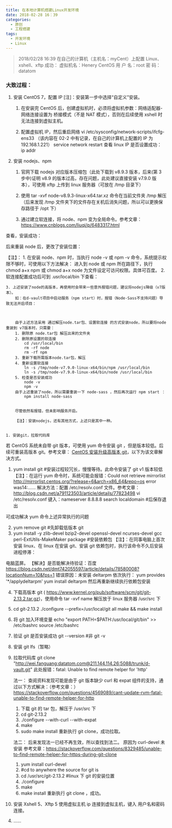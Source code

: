 ```yaml
---
title: 在本地计算机搭建Linux开发环境
date: 2018-02-28 16：39
categories:
  - 原创
  - 工程搭建
tags:
  - 开发环境
  - Linux
---
```


> 2018/02/28 16:39 在自己的计算机（主机名：myCent）上配置 Linux、xshell、xftp 成功：
> 虚拟机名：Henery CentOS
> 用 户 名：root
> 密 码：datatom

### 大致过程：

1. 安装 CentOS 7，配置 IP
   [注]：安装第一步中选择“自定义”安装。

   1. 在安装完 CentOS 后，创建虚拟机时，必须将虚拟机参数：网络适配器-网络连接设置为 桥接模式（不是 NAT 模式），否则在后续使用 xshell 时无法连接到虚拟主机。

   2. 配置虚拟机 IP，然后重启网络
      vi /etc/sysconfig/network-scripts/ifcfg-ens33
      （该内容在 02-2 中有记录，在自己的计算机上配置的 IP 为 192.168.1.221）
      service network restart
      查看 linux IP 是否设置成功：
      ip addr

2. 安装 nodejs、npm

   1. 官网下载 nodejs 对应版本压缩包（此处下载到 v8.9.3 版本，后来(第 3 步中)证明 v8.9 的版本过高，存在问题，此处建议直接安装 v7.9.0 版本），可使用 xftp 上传到 linux 服务器（可放在
      /tmp 目录下）

   1. 使用 tar -xvf node-v8.9.3-linux-x64.tar.xz 命令在当前文件夹 /tmp 解压（后来发现 /tmp 文件夹下的文件存在关机后消失问题，所以可以更换保存路径于 /opt 下）

   1. 通过建立软连接，将 node、npm 变为全局命令。参考文章：https://www.cnblogs.com/liuqi/p/6483317.html

查看，安装成功：

后来重装 node 后，更改了安装位置：

【注】： 1. 在安装 node、npm 时，当执行 node -v 或 npm -v 命令，系统提示权限不够时，可使用以下方法解决：
进入到 node 或 npm 所在路径下，执行 chmod a+x npm 或 chmod a+x node 为文件设定可访问权限。具体可百度。 2. 软连接配置成功后可到 .usr/local/bin 下查看：

    3. 上述安装了node的高版本，再使用时会带来一些意外报错问题，建议将nodejs降级（v7版本）。
        如：在d-vault项目中启动服务（npm start）时，报错（Node-Sass不支持问题）导致无法开启项目：



        由于上述方法采用 通过解压node.tar包、设置软连接 的方式安装node，所以要将node重装到 v7版本时，只需要：
        1. 删除原 node.tar包 解压出来的文件夹
        2. 删除原设置的软连接
            cd /usr/local/bin
            rm -rf node
            rm -rf npm
        3. 重新下载所需版本node.tar包，解压
        4. 重新设置软连接
            ln -s /tmp/node-v7.9.0-linux-x64/bin/npm /usr/local/bin
            ln -s /tmp/node-v7.9.0-linux-x64/bin/node /usr/local/bin
        5. 检查是否安装成功
            node -v
            npm -v
        由于上述重装了node，所以需要重装一下 node-sass ，然后再次运行 npm start ：
            npm install node-sass


        尽管依然有报错，但未影响服务开启。

        【注】：安装nodejs，还有其他方式，上述只是其中一种。


    1. 安装git，拉取代码库

若 CentOS 系统未自带 git 版本，可使用 yum 命令安装 git ，但是版本较低。后续可重装高版本 git。参考文章：
[CentOS 安装升级高版本 git](http://blog.csdn.net/lianxiaopang/article/details/78501569)，以下为该文章解决方式。

1. yum install git #安装过程较冗长，慢慢等待。此命令安装了 git v1 版本较低
   【注】：在运行 yum 命令时，系统可能会报错：Could not retrieve mirrorlist http://mirrorlist.centos.org/?release=6&arch=x86_64&repo=os error was14:......
   解决方法：配置 /etc/resolv.conf 文件。参考文章：http://blog.csdn.net/a791123503/article/details/77823498
   vi /etc/resolv.conf
   键入：nameserver 8.8.8.8
   search localdomain #后保存退出

可成功解决 yum 命令上述异常执行的问题

2. yum remove git #先卸载低版本 git
3. yum install -y zlib-devel bzip2-devel openssl-devel ncurses-devel gcc perl-ExtUtils-MakeMaker package #安装依赖包
   【注】：在同事电脑上首次安装 linux、在 linux 在安装 git、安装 git 依赖包时，执行该命令不久后安装进程停滞：

电脑蓝屏。
【解决】是否能解决待验证：百度 https://blog.csdn.net/dmt742055597/article/details/78580008?locationNum=10&fps=1
错误原因：未安装 deltarpm
依次执行：
yum provides '\*/applydeltarpm'
yum install deltarpm
然后再重新继续执行依赖包安装

4. 下载高版本 git ( https://www.kernel.org/pub/software/scm/git/git-2.13.2.tar.gz)，使用命令 tar -xvf name 解压放于 linux 服务器 /usr/src 下
5. cd git-2.13.2
   ./configure --prefix=/usr/local/git all
   make && make install
6. 将 git 加入环境变量
   echo "export PATH=\$PATH:/usr/local/git/bin" >> /etc/bashrc
   source /etc/bashrc
7. 验证 git 是否安装成功
   git --version #非 git -v

8. 安装 git lfs（暂略）
9. 拉取代码库
   git clone "http://wei.fanguang:datatom.com@211.144.114.26:5088/trunk/d-vault.git"
   此处报错：fatal: Unable to find remote helper for 'http'

   法一：
   查阅资料发现可能是由于 git 版本缺少 curl 和 expat 组件的支持，通过以下方式解决：（参考文章：）  
   https://stackoverflow.com/questions/4569089/cant-update-rvm-fatal-unable-to-find-remote-helper-for-http

   1. 下载 git 的 tar 包，解压于 /usr/src 下
   2. cd git-2.13.2
   3. ./configure --with-curl --with-expat
   4. make
   5. sudo make install
      重新执行 git clone，成功拉取。

   法二：
   后来发现法一已经不再生效，所以查找到法二。
   原因为 curl-devel 未安装
   参考文章：https://stackoverflow.com/questions/8329485/unable-to-find-remote-helper-for-https-during-git-clone

   1. yum install curl-devel
   2. #cd to anywhere the source for git is
   3. cd /usr/src/git-2.13.2 #linux 下 git 的安装位置
   4. ./configure
   5. make
   6. make install
      重新执行 git clone ，成功。

10. 安装 Xshell 5、Xftp 5
    使用虚拟主机 ip 连接到虚拟主机，键入 用户名和密码 连接。

4) ......
